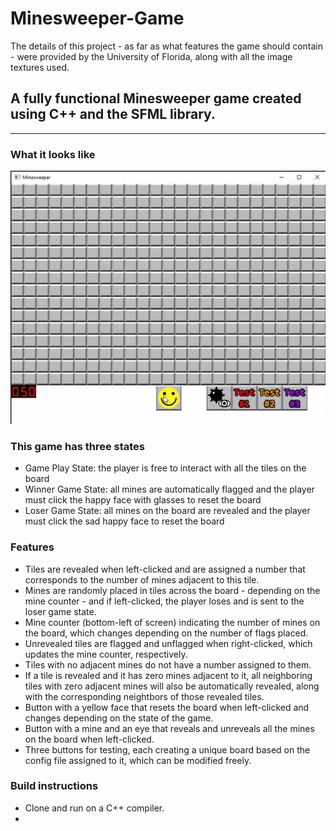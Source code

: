 # Minesweeper-Game
The details of this project - as far as what features the game should contain - were provided by the University of Florida, along with all the image textures used.

## A fully functional Minesweeper game created using C++ and the SFML library.
---
### What it looks like
![Demo](minesweeper-demo.gif)

### This game has three states

- Game Play State: the player is free to interact with all the tiles on the board
- Winner Game State: all mines are automatically flagged and the player must click the happy face with glasses to reset the board
- Loser Game State: all mines on the board are revealed and the player must click the sad happy face to reset the board

### Features

- Tiles are revealed when left-clicked and are assigned a number that corresponds to the number of mines adjacent to this tile.
- Mines are randomly placed in tiles across the board - depending on the mine counter - and if left-clicked, the player loses and is sent to the loser game state.
- Mine counter (bottom-left of screen) indicating the number of mines on the board, which changes depending on the number of flags placed.
- Unrevealed tiles are flagged and unflagged when right-clicked, which updates the mine counter, respectively.
- Tiles with no adjacent mines do not have a number assigned to them.
- If a tile is revealed and it has zero mines adjacent to it, all neighboring tiles with zero adjacent mines will also be automatically revealed, along with the corresponding neightbors of those revealed tiles.
- Button with a yellow face that resets the board when left-clicked and changes depending on the state of the game.
- Button with a mine and an eye that reveals and unreveals all the mines on the board when left-clicked.
- Three buttons for testing, each creating a unique board based on the config file assigned to it, which can be modified freely.

### Build instructions

- Clone and run on a C++ compiler.
- 
